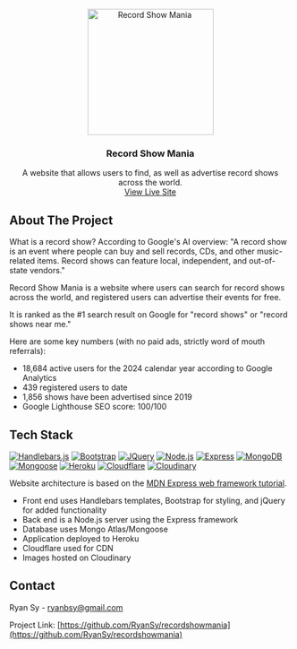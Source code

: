 <!-- PROJECT LOGO -->
<br />
<div align="center">
  <a href="https://www.recordshowmania.com/">
    <img src="https://www.recordshowmania.com/images/record-show-mania-logo.png" alt="Record Show Mania" width="225" height="225">
  </a>

  <h3 align="center">Record Show Mania</h3>

  <p align="center">
    A website that allows users to find, as well as advertise record shows across the world.
    <br />
    <a href="https://www.recordshowmania.com/">View Live Site</a>
  </p>
</div>
  


<!-- ABOUT THE PROJECT -->
## About The Project
What is a record show? According to Google's AI overview: "A record show is an event where people can buy and sell records, CDs, and other music-related items. Record shows can feature local, independent, and out-of-state vendors."

Record Show Mania is a website where users can search for record shows across the world, and registered users can advertise their events for free.

It is ranked as the #1 search result on Google for "record shows" or "record shows near me."

Here are some key numbers (with no paid ads, strictly word of mouth referrals):

* 18,684 active users for the 2024 calendar year according to Google Analytics
* 439 registered users to date
* 1,856 shows have been advertised since 2019
* Google Lighthouse SEO score: 100/100



<!-- BUILT WITH -->
## Tech Stack

[![Handlebars.js][Handlebars.js]][Handlebars-url]
[![Bootstrap][Bootstrap]][Bootstrap-url]
[![JQuery][JQuery]][JQuery-url]
[![Node.js][Node.js]][Node.js-url]
[![Express][Express]][Express-url]
[![MongoDB][MongoDB]][MongoDB-url]
[![Mongoose][Mongoose]][Mongoose-url]
[![Heroku][Heroku]][Heroku-url]
[![Cloudflare][Cloudflare]][Cloudflare-url]
[![Cloudinary][Cloudinary]][Cloudinary-url]

Website architecture is based on the [MDN Express web framework tutorial][MDN-url].

* Front end uses Handlebars templates, Bootstrap for styling, and jQuery for added functionality
* Back end is a Node.js server using the Express framework
* Database uses Mongo Atlas/Mongoose
* Application deployed to Heroku
* Cloudflare used for CDN
* Images hosted on Cloudinary

<!-- CONTACT -->
## Contact

Ryan Sy - ryanbsy@gmail.com

Project Link: [https://github.com/RyanSy/recordshowmania](https://github.com/RyanSy/recordshowmania)



<!-- MARKDOWN LINKS & IMAGES -->
[Handlebars.js]: https://img.shields.io/badge/Handlebars.js-000?logo=handlebarsdotjs&logoColor=fff&style=for-the-badge
[Handlebars-url]: https://handlebarsjs.com/
[Bootstrap]: https://img.shields.io/badge/Bootstrap-563D7C?style=for-the-badge&logo=bootstrap&logoColor=white
[Bootstrap-url]: https://getbootstrap.com
[JQuery]: https://img.shields.io/badge/jQuery-0769AD?style=for-the-badge&logo=jquery&logoColor=white
[JQuery-url]: https://jquery.com
[Node.js]: https://img.shields.io/badge/Node.js-5FA04E?logo=nodedotjs&logoColor=fff&style=for-the-badge
[Node.js-url]: https://nodejs.org/en
[Express]: https://img.shields.io/badge/Express-000?logo=express&logoColor=fff&style=for-the-badge
[Express-url]: https://expressjs.com/
[MongoDB]: https://img.shields.io/badge/MongoDB-47A248?logo=mongodb&logoColor=fff&style=for-the-badge
[MongoDB-url]:https://www.mongodb.com/
[Mongoose]: https://img.shields.io/badge/Mongoose-800?logo=mongoose&logoColor=fff&style=for-the-badge
[Mongoose-url]: https://mongoosejs.com/
[Heroku]: https://img.shields.io/badge/Heroku-430098?logo=heroku&logoColor=fff&style=for-the-badge
[Heroku-url]: https://www.heroku.com/
[Cloudflare]: https://img.shields.io/badge/Cloudflare-F38020?logo=cloudflare&logoColor=fff&style=for-the-badge
[Cloudflare-url]: https://www.cloudflare.com/
[Cloudinary]: https://img.shields.io/badge/Cloudinary-3448C5?logo=cloudinary&logoColor=fff&style=for-the-badge
[Cloudinary-url]:https://cloudinary.com/
[MDN-url]: https://developer.mozilla.org/en-US/docs/Learn_web_development/Extensions/Server-side/Express_Nodejs/Tutorial_local_library_website
